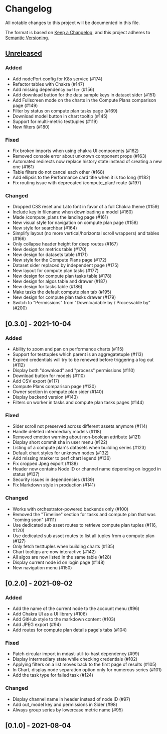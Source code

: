 # Changelog

All notable changes to this project will be documented in this file.

The format is based on [Keep a Changelog](https://keepachangelog.com/en/1.0.0/),
and this project adheres to [Semantic Versioning](https://semver.org/spec/v2.0.0.html).

## [Unreleased]

### Added

-   Add nodePort config for K8s service (#174)
-   Refactor tables with Chakra (#147)
-   Add missing dependency `buffer` (#156)
-   Add download button for the data sample keys in dataset sider (#151)
-   Add Fullscreen mode on the charts in the Compute Plans comparison page (#149)
-   Filter by status on compute plan tasks page (#169)
-   Download model button in chart tooltip (#145)
-   Support for multi-metric testtuples (#119)
-   New filters (#180)

### Fixed

-   Fix broken imports when using chakra UI components (#162)
-   Removed console error about unknown component props (#163)
-   Automated redirects now replace history state instead of creating a new one (#161)
-   Table filters do not cancel each other (#168)
-   Add ellipsis to the Performance card title when it is too long (#182)
-   Fix routing issue with deprecated /compute_plan/ route (#197)

### Changed

-   Dropped CSS reset and Lato font in favor of a full Chakra theme (#159)
-   Include key in filename when downloading a model (#160)
-   Made /compute_plans the landing page (#161)
-   New visual style for navigation on compute plan page (#158)
-   New style for searchbar (#164)
-   Simplify layout (no more vertical/horizontal scroll wrappers) and tables (#166)
-   Only collapse header height for deep routes (#167)
-   New design for metrics table (#170)
-   New design for datasets table (#171)
-   New style for the Compute Plans page (#172)
-   Dataset sider replaced by independent page (#175)
-   New layout for compute plan tasks (#177)
-   New design for compute plan tasks table (#178)
-   New design for algos table and drawer (#187)
-   New design for tasks table (#186)
-   Make tasks the default compute plan tab (#195)
-   New design for compute plan tasks drawer (#179)
-   Switch to "Permissions" from "Downloadable by / Processable by" (#200)

## [0.3.0] - 2021-10-04

### Added

-   Ability to zoom and pan on performance charts (#115)
-   Support for testtuples which parent is an aggregatetuple (#113)
-   Expired credentials will try to be renewed before triggering a log out (#112)
-   Display both "download" and "process" permissions (#110)
-   Download button for models (#110)
-   Add CSV export (#117)
-   Compute Plans comparison page (#130)
-   Owner section in compute plan sider (#140)
-   Display backend version (#143)
-   Filters on worker in tasks and compute plan tasks pages (#144)

### Fixed

-   Sider scroll not preserved across different assets anymore (#114)
-   Handle deleted intermediary models (#118)
-   Removed emotion warning about non-boolean attribute (#121)
-   Display short commit sha in user menu (#122)
-   Listing of a compute plan's datasets when building series (#123)
-   Default chart styles for unknown nodes (#132)
-   Add missing marker to perf chart legend (#136)
-   Fix cropped Jpeg export (#138)
-   Header now contains Node ID or channel name depending on logged in status (#137)
-   Security issues in dependencies (#139)
-   Fix Markdown style in production (#141)

### Changed

-   Works with orchestrator-powered backends only (#100)
-   Removed the "Timeline" section for tasks and compute plan that was "coming soon" (#111)
-   Use dedicated sub asset routes to retrieve compute plan tuples (#116, #120)
-   Use dedicated sub asset routes to list all tuples from a compute plan (#127)
-   Only fetch testtuples when building charts (#135)
-   Chart tooltips are now interactive (#142)
-   All algos are now listed in the same table (#128)
-   Display current node id on login page (#148)
-   New navigation menu (#150)

## [0.2.0] - 2021-09-02

### Added

-   Add the name of the current node to the account menu (#96)
-   Add Chakra UI as a UI library (#106)
-   Add GitHub style to the markdown content (#103)
-   Add JPEG export (#94)
-   Add routes for compute plan details page's tabs (#104)

### Fixed

-   Patch circular import in mdast-util-to-hast dependency (#99)
-   Display intermediary state while checking credentials (#102)
-   Applying filters on a list moves back to the first page of results (#105)
-   In Chart, display node separation option only for numerous series (#101)
-   Add the task type for failed task (#124)

### Changed

-   Display channel name in header instead of node ID (#97)
-   Add out_model key and permissions in Sider (#98)
-   Always group series by lowercase metric name (#95)

## [0.1.0] - 2021-08-04

[unreleased]: https://github.com/owkin/connect-frontend/compare/0.1.0...HEAD
